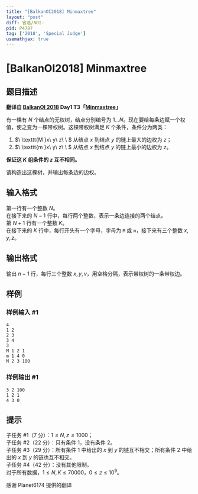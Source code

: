 ```yaml
---
title: "[BalkanOI2018] Minmaxtree"
layout: "post"
diff: 省选/NOI-
pid: P4787
tag: ['2018', 'Special Judge']
usemathjax: true
---
```


# [BalkanOI2018] Minmaxtree
## 题目描述

**翻译自 [BalkanOI 2018](http://boi2018.ro) Day1 T3「[Minmaxtree](http://boi2018.ro/assets/Tasks/BOI/Day_1/minmaxtree/minmaxtree_en.pdf)」**

有一棵有 $N$ 个结点的无权树，结点分别编号为 $1\dots N$。现在要给每条边赋一个权值，使之变为一棵带权树。这棵带权树满足 $K$ 个条件，条件分为两类： 
1. $\ \texttt{M }x\ y\ z\ \ $ 从结点 $x$ 到结点 $y$ 的链上最大的边权为 $z$；
2. $\ \texttt{m }x\ y\ z\ \ $ 从结点 $x$ 到结点 $y$ 的链上最小的边权为 $z$。

**保证这 $K$ 组条件的 $z$ 互不相同。**

请构造出这棵树，并输出每条边的边权。
## 输入格式

第一行有一个整数 $N$。  
在接下来的 $N-1$ 行中，每行两个整数，表示一条边连接的两个结点。  
第 $N+1$ 行有一个整数 $K$。  
在接下来的 $K$ 行中，每行开头有一个字母，字母为 $\texttt{M}$ 或 $\texttt{m}$，接下来有三个整数 $x, y, z$。
## 输出格式

输出 $n-1$ 行，每行三个整数 $x, y, v$，用空格分隔，表示带权树的一条带权边。
## 样例

### 样例输入 #1
```
4
1 2
2 3
3 4
3
M 1 2 1
m 1 4 0
M 2 3 100
```
### 样例输出 #1
```
3 2 100
1 2 1
4 3 0
```
## 提示

子任务 #1（7 分）：$1 ≤ N, z ≤ 1000$；  
子任务 #2（22 分）：只有条件 1，没有条件 2。  
子任务 #3（29 分）：所有条件 1 中给出的 $x$ 到 $y$ 的链互不相交；所有条件 2 中给出的 $x$ 到 $y$ 的链也互不相交。  
子任务 #4（42 分）：没有其他限制。  
对于所有数据，$1 ≤ N, K ≤ 70000$，$0 ≤ z ≤ 10^9$。



感谢 Planet6174 提供的翻译
